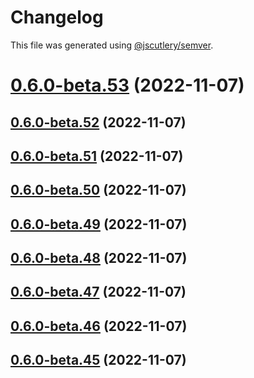 # Changelog

This file was generated using [@jscutlery/semver](https://github.com/jscutlery/semver).

# [0.6.0-beta.53](https://github.com/notional-finance/notional-monorepo/compare/sdk-0.6.0-beta.52...sdk-0.6.0-beta.53) (2022-11-07)



## [0.6.0-beta.52](https://github.com/notional-finance/notional-monorepo/compare/sdk-0.6.0-beta.51...sdk-0.6.0-beta.52) (2022-11-07)

## [0.6.0-beta.51](https://github.com/notional-finance/notional-monorepo/compare/sdk-0.6.0-beta.50...sdk-0.6.0-beta.51) (2022-11-07)

## [0.6.0-beta.50](https://github.com/notional-finance/notional-monorepo/compare/sdk-0.6.0-beta.49...sdk-0.6.0-beta.50) (2022-11-07)

## [0.6.0-beta.49](https://github.com/notional-finance/notional-monorepo/compare/sdk-0.6.0-beta.48...sdk-0.6.0-beta.49) (2022-11-07)

## [0.6.0-beta.48](https://github.com/notional-finance/notional-monorepo/compare/sdk-0.6.0-beta.47...sdk-0.6.0-beta.48) (2022-11-07)

## [0.6.0-beta.47](https://github.com/notional-finance/notional-monorepo/compare/sdk-0.6.0-beta.46...sdk-0.6.0-beta.47) (2022-11-07)

## [0.6.0-beta.46](https://github.com/notional-finance/notional-monorepo/compare/sdk-0.6.0-beta.45...sdk-0.6.0-beta.46) (2022-11-07)

## [0.6.0-beta.45](https://github.com/notional-finance/notional-monorepo/compare/sdk-0.6.0-beta.44...sdk-0.6.0-beta.45) (2022-11-07)
